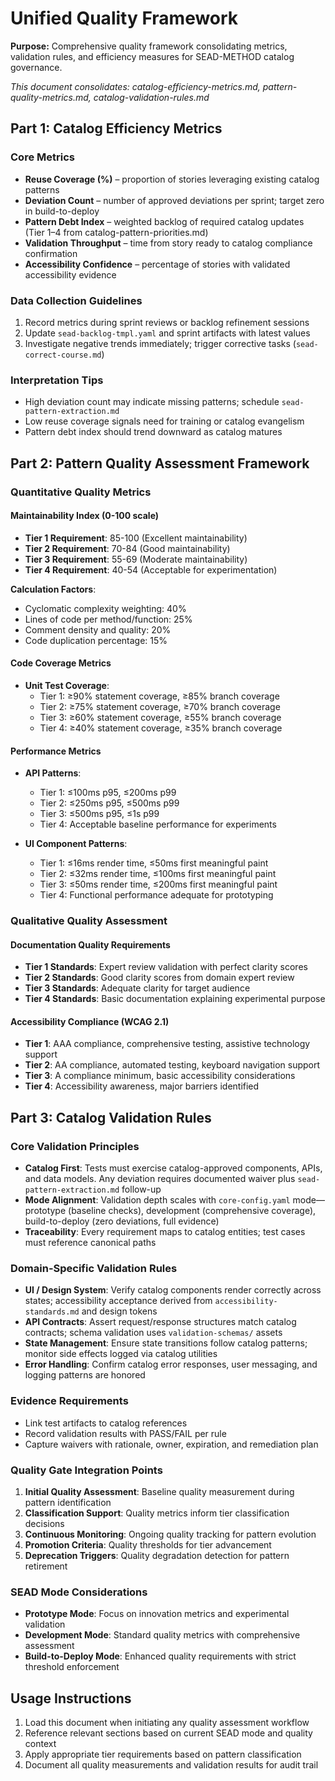 <!-- Powered by SEAD-METHOD™ Core -->

# Unified Quality Framework

**Purpose:** Comprehensive quality framework consolidating metrics, validation rules, and efficiency measures for SEAD-METHOD catalog governance.

*This document consolidates: catalog-efficiency-metrics.md, pattern-quality-metrics.md, catalog-validation-rules.md*

## Part 1: Catalog Efficiency Metrics

### Core Metrics
- **Reuse Coverage (%)** – proportion of stories leveraging existing catalog patterns
- **Deviation Count** – number of approved deviations per sprint; target zero in build-to-deploy
- **Pattern Debt Index** – weighted backlog of required catalog updates (Tier 1–4 from catalog-pattern-priorities.md)
- **Validation Throughput** – time from story ready to catalog compliance confirmation
- **Accessibility Confidence** – percentage of stories with validated accessibility evidence

### Data Collection Guidelines
1. Record metrics during sprint reviews or backlog refinement sessions
2. Update `sead-backlog-tmpl.yaml` and sprint artifacts with latest values
3. Investigate negative trends immediately; trigger corrective tasks (`sead-correct-course.md`)

### Interpretation Tips
- High deviation count may indicate missing patterns; schedule `sead-pattern-extraction.md`
- Low reuse coverage signals need for training or catalog evangelism
- Pattern debt index should trend downward as catalog matures

## Part 2: Pattern Quality Assessment Framework

### Quantitative Quality Metrics

#### **Maintainability Index (0-100 scale)**
- **Tier 1 Requirement**: 85-100 (Excellent maintainability)
- **Tier 2 Requirement**: 70-84 (Good maintainability)  
- **Tier 3 Requirement**: 55-69 (Moderate maintainability)
- **Tier 4 Requirement**: 40-54 (Acceptable for experimentation)

**Calculation Factors**:
- Cyclomatic complexity weighting: 40%
- Lines of code per method/function: 25%
- Comment density and quality: 20%
- Code duplication percentage: 15%

#### **Code Coverage Metrics**
- **Unit Test Coverage**:
  - Tier 1: ≥90% statement coverage, ≥85% branch coverage
  - Tier 2: ≥75% statement coverage, ≥70% branch coverage
  - Tier 3: ≥60% statement coverage, ≥55% branch coverage
  - Tier 4: ≥40% statement coverage, ≥35% branch coverage

#### **Performance Metrics**
- **API Patterns**:
  - Tier 1: ≤100ms p95, ≤200ms p99
  - Tier 2: ≤250ms p95, ≤500ms p99
  - Tier 3: ≤500ms p95, ≤1s p99
  - Tier 4: Acceptable baseline performance for experiments

- **UI Component Patterns**:
  - Tier 1: ≤16ms render time, ≤50ms first meaningful paint
  - Tier 2: ≤32ms render time, ≤100ms first meaningful paint
  - Tier 3: ≤50ms render time, ≤200ms first meaningful paint
  - Tier 4: Functional performance adequate for prototyping

### Qualitative Quality Assessment

#### **Documentation Quality Requirements**
- **Tier 1 Standards**: Expert review validation with perfect clarity scores
- **Tier 2 Standards**: Good clarity scores from domain expert review
- **Tier 3 Standards**: Adequate clarity for target audience
- **Tier 4 Standards**: Basic documentation explaining experimental purpose

#### **Accessibility Compliance (WCAG 2.1)**
- **Tier 1**: AAA compliance, comprehensive testing, assistive technology support
- **Tier 2**: AA compliance, automated testing, keyboard navigation support
- **Tier 3**: A compliance minimum, basic accessibility considerations
- **Tier 4**: Accessibility awareness, major barriers identified

## Part 3: Catalog Validation Rules

### Core Validation Principles
- **Catalog First**: Tests must exercise catalog-approved components, APIs, and data models. Any deviation requires documented waiver plus `sead-pattern-extraction.md` follow-up
- **Mode Alignment**: Validation depth scales with `core-config.yaml` mode—prototype (baseline checks), development (comprehensive coverage), build-to-deploy (zero deviations, full evidence)
- **Traceability**: Every requirement maps to catalog entities; test cases must reference canonical paths

### Domain-Specific Validation Rules
- **UI / Design System**: Verify catalog components render correctly across states; accessibility acceptance derived from `accessibility-standards.md` and design tokens
- **API Contracts**: Assert request/response structures match catalog contracts; schema validation uses `validation-schemas/` assets
- **State Management**: Ensure state transitions follow catalog patterns; monitor side effects logged via catalog utilities
- **Error Handling**: Confirm catalog error responses, user messaging, and logging patterns are honored

### Evidence Requirements
- Link test artifacts to catalog references
- Record validation results with PASS/FAIL per rule
- Capture waivers with rationale, owner, expiration, and remediation plan

### Quality Gate Integration Points
1. **Initial Quality Assessment**: Baseline quality measurement during pattern identification
2. **Classification Support**: Quality metrics inform tier classification decisions
3. **Continuous Monitoring**: Ongoing quality tracking for pattern evolution
4. **Promotion Criteria**: Quality thresholds for tier advancement
5. **Deprecation Triggers**: Quality degradation detection for pattern retirement

### SEAD Mode Considerations
- **Prototype Mode**: Focus on innovation metrics and experimental validation
- **Development Mode**: Standard quality metrics with comprehensive assessment
- **Build-to-Deploy Mode**: Enhanced quality requirements with strict threshold enforcement

## Usage Instructions
1. Load this document when initiating any quality assessment workflow
2. Reference relevant sections based on current SEAD mode and quality context
3. Apply appropriate tier requirements based on pattern classification
4. Document all quality measurements and validation results for audit trail